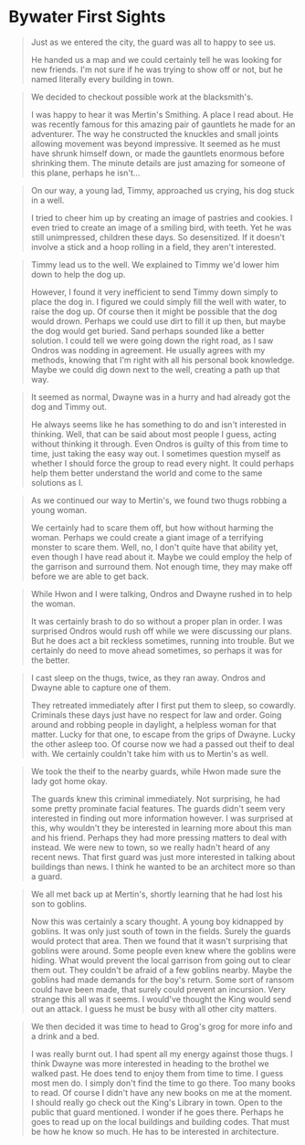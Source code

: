 # Bywater First Sights

>Just as we entered the city, the guard was all to happy to see us.
>
>He handed us a map and we could certainly tell he was looking for new friends.
I'm not sure if he was trying to show off or not, but he named literally every building in town.


>We decided to checkout possible work at the blacksmith's.
>
>I was happy to hear it was Mertin's Smithing. A place I read about.
He was recently famous for this amazing pair of gauntlets he made for an adventurer.
The way he constructed the knuckles and small joints allowing movement was beyond impressive.
It seemed as he must have shrunk himself down, or made the gauntlets enormous before shrinking them.
The minute details are just amazing for someone of this plane, perhaps he isn't...


>On our way, a young lad, Timmy, approached us crying, his dog stuck in a well.
>
>I tried to cheer him up by creating an image of pastries and cookies.
I even tried to create an image of a smiling bird, with teeth.
Yet he was still unimpressed, children these days. So desensitized.
If it doesn't involve a stick and a hoop rolling in a field, they aren't interested.


>Timmy lead us to the well. We explained to Timmy we'd lower him down to help the dog up.
>
>However, I found it very inefficient to send Timmy down simply to place the dog in.
I figured we could simply fill the well with water, to raise the dog up.
Of course then it might be possible that the dog would drown.
Perhaps we could use dirt to fill it up then, but maybe the dog would get buried.
Sand perhaps sounded like a better solution.
I could tell we were going down the right road, as I saw Ondros was nodding in agreement.
He usually agrees with my methods, knowing that I'm right with all his personal book knowledge.
Maybe we could dig down next to the well, creating a path up that way.


>It seemed as normal, Dwayne was in a hurry and had already got the dog and Timmy out.
>
>He always seems like he has something to do and isn't interested in thinking.
Well, that can be said about most people I guess, acting without thinking it through.
Even Ondros is guilty of this from time to time, just taking the easy way out.
I sometimes question myself as whether I should force the group to read every night.
It could perhaps help them better understand the world and come to the same solutions as I.


>As we continued our way to Mertin's, we found two thugs robbing a young woman.
>
>We certainly had to scare them off, but how without harming the woman.
Perhaps we could create a giant image of a terrifying monster to scare them.
Well, no, I don't quite have that ability yet, even though I have read about it.
Maybe we could employ the help of the garrison and surround them.
Not enough time, they may make off before we are able to get back.


>While Hwon and I were talking, Ondros and Dwayne rushed in to help the woman.
>
>It was certainly brash to do so without a proper plan in order.
I was surprised Ondros would rush off while we were discussing our plans.
But he does act a bit reckless sometimes, running into trouble.
But we certainly do need to move ahead sometimes, so perhaps it was for the better.


>I cast sleep on the thugs, twice, as they ran away. Ondros and Dwayne able to capture one of them.
>
>They retreated immediately after I first put them to sleep, so cowardly.
Criminals these days just have no respect for law and order.
Going around and robbing people in daylight, a helpless woman for that matter.
Lucky for that one, to escape from the grips of Dwayne. Lucky the other asleep too.
Of course now we had a passed out theif to deal with.
We certainly couldn't take him with us to Mertin's as well.


>We took the theif to the nearby guards, while Hwon made sure the lady got home okay.
>
>The guards knew this criminal immediately. Not surprising, he had some pretty prominate facial features.
The guards didn't seem very interested in finding out more information however.
I was surprised at this, why wouldn't they be interested in learning more about this man and his friend.
Perhaps they had more pressing matters to deal with instead.
We were new to town, so we really hadn't heard of any recent news.
That first guard was just more interested in talking about buildings than news.
I think he wanted to be an architect more so than a guard.


>We all met back up at Mertin's, shortly learning that he had lost his son to goblins.
>
>Now this was certainly a scary thought. A young boy kidnapped by goblins.
It was only just south of town in the fields. Surely the guards would protect that area.
Then we found that it wasn't surprising that goblins were around.
Some people even knew where the goblins were hiding.
What would prevent the local garrison from going out to clear them out.
They couldn't be afraid of a few goblins nearby.
Maybe the goblins had made demands for the boy's return.
Some sort of ransom could have been made, that surely could prevent an incursion.
Very strange this all was it seems. I would've thought the King would send out an attack.
I guess he must be busy with all other city matters.


>We then decided it was time to head to Grog's grog for more info and a drink and a bed.
>
>I was really burnt out. I had spent all my energy against those thugs.
I think Dwayne was more interested in heading to the brothel we walked past.
He does tend to enjoy them from time to time. I guess most men do.
I simply don't find the time to go there. Too many books to read.
Of course I didn't have any new books on me at the moment.
I should really go check out the King's Library in town.
Open to the public that guard mentioned. I wonder if he goes there.
Perhaps he goes to read up on the local buildings and building codes.
That must be how he know so much. He has to be interested in architecture.
